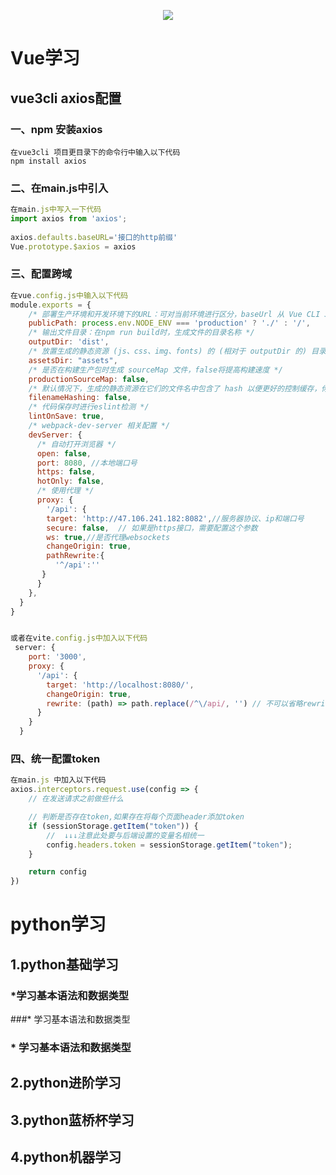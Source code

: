 <!-- logo -->
<p align="center">
    <img src="https://img2.baidu.com/it/u=2821710197,1569160826&fm=253&fmt=auto&app=138&f=PNG?w=600&h=421" />
</p>

# Vue学习

## vue3cli axios配置

### 一、npm 安装axios

```shell
在vue3cli 项目更目录下的命令行中输入以下代码
npm install axios
```

### 二、在main.js中引入

```js
在main.js中写入一下代码
import axios from 'axios';
 
axios.defaults.baseURL='接口的http前缀'
Vue.prototype.$axios = axios
```

### 三、配置跨域

```js
在vue.config.js中输入以下代码
module.exports = {
    /* 部署生产环境和开发环境下的URL：可对当前环境进行区分，baseUrl 从 Vue CLI 3.3 起已弃用，要使用publicPath */
    publicPath: process.env.NODE_ENV === 'production' ? './' : '/',
    /* 输出文件目录：在npm run build时，生成文件的目录名称 */
    outputDir: 'dist',
    /* 放置生成的静态资源 (js、css、img、fonts) 的 (相对于 outputDir 的) 目录 */
    assetsDir: "assets",
    /* 是否在构建生产包时生成 sourceMap 文件，false将提高构建速度 */
    productionSourceMap: false,
    /* 默认情况下，生成的静态资源在它们的文件名中包含了 hash 以便更好的控制缓存，你可以通过将这个选项设为 false 来关闭文件名哈希。(false的时候就是让原来的文件名不改变) */
    filenameHashing: false,
    /* 代码保存时进行eslint检测 */
    lintOnSave: true,
    /* webpack-dev-server 相关配置 */
    devServer: {
      /* 自动打开浏览器 */
      open: false,
      port: 8080, //本地端口号
      https: false,
      hotOnly: false,
      /* 使用代理 */
      proxy: {
        '/api': {
        target: 'http://47.106.241.182:8082',//服务器协议、ip和端口号
        secure: false,  // 如果是https接口，需要配置这个参数
        ws: true,//是否代理websockets
        changeOrigin: true,
        pathRewrite:{
          '^/api':''
       }
      }
    },
  }
}


或者在vite.config.js中加入以下代码
 server: {
    port: '3000',
    proxy: {
      '/api': {
        target: 'http://localhost:8080/',
        changeOrigin: true,
        rewrite: (path) => path.replace(/^\/api/, '') // 不可以省略rewrite
      }
    }
  }
```

### 四、统一配置token

```js
在main.js 中加入以下代码
axios.interceptors.request.use(config => {
    // 在发送请求之前做些什么

    // 判断是否存在token,如果存在将每个页面header添加token
    if (sessionStorage.getItem("token")) {
        //  ↓↓↓注意此处要与后端设置的变量名相统一
        config.headers.token = sessionStorage.getItem("token");
    }

    return config
})
```

# python学习

## 1.python基础学习

### *学习基本语法和数据类型
###* 学习基本语法和数据类型

### * 学习基本语法和数据类型

## 2.python进阶学习

## 3.python蓝桥杯学习

## 4.python机器学习

